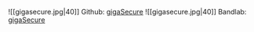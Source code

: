 ![[gigasecure.jpg|40]] Github: [gigaSecure](https://github.com/gigaSecure)
![[gigasecure.jpg|40]] Bandlab: [gigaSecure](https://www.bandlab.com/gigasecure)
